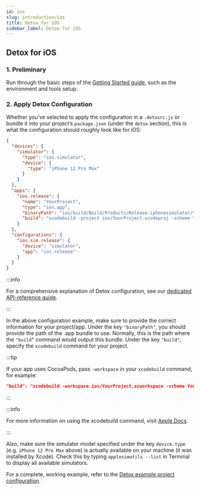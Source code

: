 ```yaml
---
id: ios
slug: introduction/ios
title: Detox for iOS
sidebar_label: Detox for iOS
---
```


## Detox for iOS

### 1. Preliminary

Run through the basic steps of the [Getting Started guide](Introduction.GettingStarted.md), such as the environment and tools setup.

### 2. Apply Detox Configuration

Whether you’ve selected to apply the configuration in a  `.detoxrc.js` or bundle it into your project’s `package.json` (under the `detox` section), this is what the configuration should roughly look like for iOS:

```json
{
  "devices": {
    "simulator": {
      "type": "ios.simulator",
      "device": {
        "type": "iPhone 12 Pro Max"
      }
    }
  },
  "apps": {
    "ios.release": {
      "name": "YourProject",
      "type": "ios.app",
      "binaryPath": "ios/build/Build/Products/Release-iphonesimulator/YourProject.app",
      "build": "xcodebuild -project ios/YourProject.xcodeproj -scheme YourProject -sdk iphonesimulator -derivedDataPath ios/build"
    }
  },
  "configurations": {
    "ios.sim.release": {
      "device": "simulator",
      "app": "ios.release"
    }
  }
}
```

:::info

For a comprehensive explanation of Detox configuration, see our [dedicated API-reference guide](APIRef.Configuration.md).

:::

In the above configuration example, make sure to provide the correct information for your project/app. Under the key `"binaryPath"`, you should provide the path of the .app bundle to use. Normally, this is the path where the `"build”` command would output this bundle. Under the key `"build"`, specify the `xcodebuild` command for your project.

:::tip

If your app uses CocoaPods, pass `-workspace` in your `xcodebuild` command, for example:

```json
"build": "xcodebuild -workspace ios/YourProject.xcworkspace -scheme YourProject -sdk iphonesimulator -derivedDataPath ios/build"
```

:::

:::info

For more information on using the xcodebuild command, visit [Apple Docs](https://developer.apple.com/library/archive/technotes/tn2339/_index.html#//apple_ref/doc/uid/DTS40014588-CH1-HOW_DO_I_BUILD_MY_PROJECTS_FROM_THE_COMMAND_LINE_).

:::

Also, make sure the simulator model specified under the key `device.type` (e.g. `iPhone 12 Pro Max` above) is actually available on your machine (it was installed by Xcode). Check this by typing `applesimutils --list` in Terminal to display all available simulators.

For a complete, working example, refer to the [Detox example project configuration](https://github.com/wix/Detox/blob/master/detox/test/package.json).
